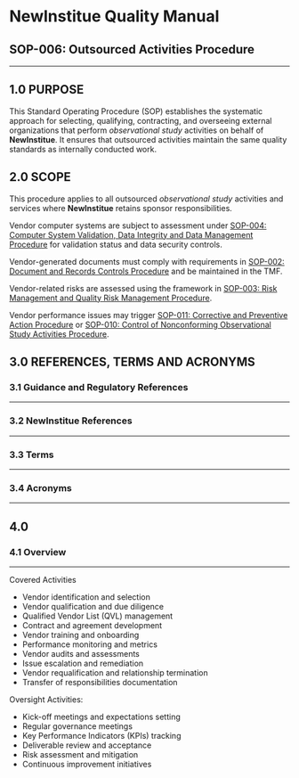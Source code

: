 # __NewInstitue__ Quality Manual
## SOP-006: Outsourced Activities Procedure
-----------------------------------------------------------------------

## 1.0 PURPOSE

This Standard Operating Procedure (SOP) establishes the systematic approach for
selecting, qualifying, contracting, and overseeing external organizations that
perform *observational study* activities on behalf of __NewInstitue__.
It ensures that outsourced activities maintain the same quality standards as
internally conducted work.

## 2.0 SCOPE

This procedure applies to all outsourced *observational study* activities and
services where __NewInstitue__ retains sponsor responsibilities.

Vendor computer systems are subject to assessment under
[SOP-004: Computer System Validation, Data Integrity and Data Management Procedure](SOP-004--Computer_System_Validation_Data_Integrity_and_Data_Management_Procedure.md)
for validation status and data security controls.

Vendor-generated documents must comply with requirements in
[SOP-002: Document and Records Controls Procedure](SOP-002--Document_and_Records_Controls_Procedure.md)
and be maintained in the TMF.

Vendor-related risks are assessed using the framework in
[SOP-003: Risk Management and Quality Risk Management Procedure](SOP-003--Risk_Management_and_Quality_Risk_Management_Procedure.md).

Vendor performance issues may trigger [SOP-011: Corrective and Preventive Action Procedure](SOP-011--Corrective_and_Preventive_Action_Procedure.md) or [SOP-010: Control of Nonconforming Observational Study Activities Procedure](SOP-010--Control_of_Nonconforming_Observational_Study_Activities_Procedure.md).

## 3.0 REFERENCES, TERMS AND ACRONYMS

### 3.1 Guidance and Regulatory References
-----------------------------------------------------------------------

### 3.2 __NewInstitue__ References 
-----------------------------------------------------------------------

### 3.3 Terms
-----------------------------------------------------------------------

### 3.4 Acronyms
-----------------------------------------------------------------------

## 4.0

### 4.1 Overview
-----------------------------------------------------------------------

Covered Activities

- Vendor identification and selection
- Vendor qualification and due diligence
- Qualified Vendor List (QVL) management
- Contract and agreement development
- Vendor training and onboarding
- Performance monitoring and metrics
- Vendor audits and assessments
- Issue escalation and remediation
- Vendor requalification and relationship termination
- Transfer of responsibilities documentation

Oversight Activities:

- Kick-off meetings and expectations setting
- Regular governance meetings
- Key Performance Indicators (KPIs) tracking
- Deliverable review and acceptance
- Risk assessment and mitigation
- Continuous improvement initiatives

